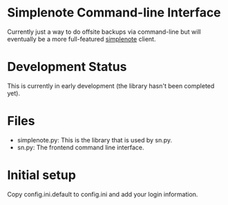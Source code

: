 # Simplenote Command-line Interface

Currently just a way to do offsite backups via command-line but will eventually
be a more full-featured [simplenote](http://simplenoteapp.com) client.

# Development Status

This is currently in early development (the library hasn't been completed yet).

# Files

- simplenote.py: This is the library that is used by sn.py.
- sn.py: The frontend command line interface.

# Initial setup

Copy config.ini.default to config.ini and add your login information.
